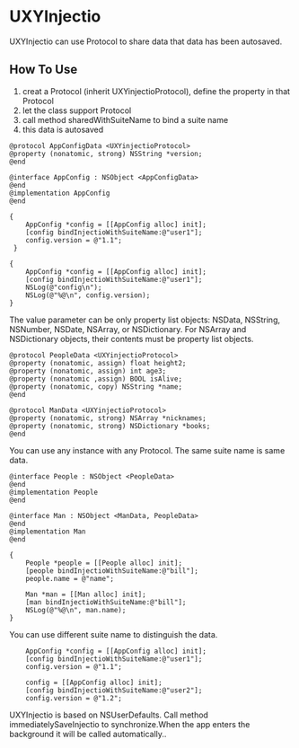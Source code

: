 # UXYInjectio
UXYInjectio can use Protocol to share data that data has been autosaved.

## How To Use
1. creat a Protocol (inherit UXYinjectioProtocol), define the property in that Protocol
2. let the class support Protocol
3. call method sharedWithSuiteName to bind a suite name
4. this data is autosaved

```
@protocol AppConfigData <UXYinjectioProtocol>
@property (nonatomic, strong) NSString *version;
@end

@interface AppConfig : NSObject <AppConfigData>
@end
@implementation AppConfig
@end
```

```
{
	AppConfig *config = [[AppConfig alloc] init];
    [config bindInjectioWithSuiteName:@"user1"];
    config.version = @"1.1";
 }
    
{
    AppConfig *config = [[AppConfig alloc] init];
    [config bindInjectioWithSuiteName:@"user1"];
    NSLog(@"config\n");
    NSLog(@"%@\n", config.version);
}

```

The value parameter can be only property list objects: NSData, NSString, NSNumber, NSDate, NSArray, or NSDictionary. For NSArray and NSDictionary objects, their contents must be property list objects.

```
@protocol PeopleData <UXYinjectioProtocol>
@property (nonatomic, assign) float height2;
@property (nonatomic, assign) int age3;
@property (nonatomic ,assign) BOOL isAlive;
@property (nonatomic, copy) NSString *name;
@end

@protocol ManData <UXYinjectioProtocol>
@property (nonatomic, strong) NSArray *nicknames;
@property (nonatomic, strong) NSDictionary *books;
@end
```

You can use any instance with any Protocol. The same suite name is same data.

```
@interface People : NSObject <PeopleData>
@end
@implementation People
@end

@interface Man : NSObject <ManData, PeopleData>
@end
@implementation Man
@end

{
	People *people = [[People alloc] init];
    [people bindInjectioWithSuiteName:@"bill"];
    people.name = @"name";
    
    Man *man = [[Man alloc] init];
    [man bindInjectioWithSuiteName:@"bill"];
    NSLog(@"%@\n", man.name);
}
```

You can use different suite name to distinguish the data.

```
    AppConfig *config = [[AppConfig alloc] init];
    [config bindInjectioWithSuiteName:@"user1"];
	config.version = @"1.1";
    
    config = [[AppConfig alloc] init];
    [config bindInjectioWithSuiteName:@"user2"];
	config.version = @"1.2";

```
UXYInjectio is based on NSUserDefaults. Call method immediatelySaveInjectio to synchronize.When the app enters the background  it will be called automatically..

